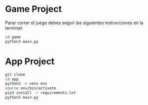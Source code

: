 # Game Project

Parar correr el juego debes seguir las siguientes instrucciones en la terminal:


```sh
cd game
python3 main.py
```


# App Project

```sh
git clone
cd app
python3 -m venv env
source env/bin/activate
pip3 install -r requirements.txt
python3 main.py
```




